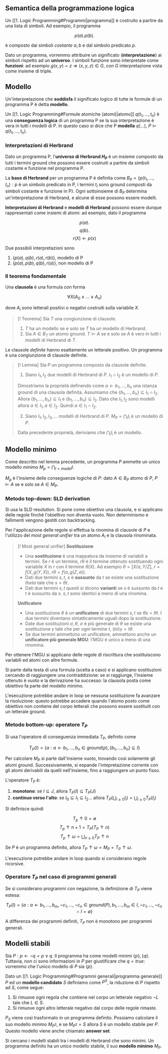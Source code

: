 ## Semantica della programmazione logica

Un [[1. Logic Programming#Programmi|programma]] è costruito a partire da una lista di simboli.
Ad esempio, il programma

$$p(a). p(b).$$

è composto dai simboli *costante* $a,b$ e dal simbolo predicato $p$.

Dato un programma, vorremmo attribuire un significato (**interpretazione**) ai simboli rispetto ad un **universo**.
I simboli funzione sono interpretate come **funzioni**: ad esempio $g(x,y) = z \Rightarrow (x,y,z) \in G$, con $G$ interpretazione vista come insieme di triple.

## Modello

Un'interpretazione che **soddisfa** il significato logico di tutte le formule di un programma P è detta **modello**.

Un [[1. Logic Programming#Formule atomiche (atomi)|atomo]] $q(t_1,\dots, t_n)$ è una **conseguenza logica** di un programma P se la sua interpretazione è vera in tutti i modelli di P. In questo caso si dice che P **modella** $q(\dots)$, $P \models q(t_1,\dots, t_n)$.

### Interpretazioni di Herbrand

Dato un programma P, l'**universo di Herbrand $H_P$** è un insieme composto da tutti i termini ground che possono essere costruiti a partire da simboli costante e funzione nel programma P.

La **base di Herbrand** per un programma P è definita come $B_P = \{p(t_1,\dots,t_n): p$ è un simbolo predicato in P, i termini $t_i$ sono ground composti da simboli costante e funzione in P$\}$. 
Ogni sottoinsieme di $B_P$ determina un'interpretazione di Herbrand, e alcune di esse possono essere modelli.

**Interpretazioni di Herbrand** e **modelli di Herbrand** possono essere dunque rappresentati come insiemi di atomi: ad esempio, dato il programma 

$$p(a).$$
$$q(b).$$
$$r(X)\leftarrow p(x)$$

Due possibili interpretazioni sono

1. $\{p(a), q(b), r(a), r(b)\}$, modello di P
2. $\{p(a), p(b), q(b), r(a)\}$, non modello di P

### Il teorema fondamentale

Una **clausola** è una formula con forma

$$\forall X(A_0 \lor \dots \lor A_n)$$ 

dove $A_i$ sono letterali positivi o negativi costruiti sulla variabile $X$.

> [! Teorema]
> Sia $T$ una congiunzione di clausole.
> 1. $T$ ha un modello se e solo se $T$ ha un modello di Herbrand.
> 2. Sia $A \in B_T$ un atomo ground. $T \models A$ se e solo se $A$ è vero in tutti i modelli di Herbrand di $T$.

Le clausole *definite* hanno esattamente un letterale positivo. Un programma è una congiunzione di clausole definite.

> [! Lemma]
> Sia $P$ un programma composto da clausole definite.
> 1. Siano $I_1, I_2$ due modelli di Herbrand di $P$. $I_1 \cap I_2$ è un modello di $P$.
> 
> Dimostriamo la proprietà definendo come $a \leftarrow b_1, \dots, b_n$ una istanza ground di una clausola definita. 
> Assumiamo che $\{b_1, \dots, b_n\} \subseteq I_1 \cap I_2$. Allora $\{b_1, \dots, b_n\} \subseteq I_1$ e $\{b_1, \dots, b_n\} \subseteq I_2$.
> Dato che $I_1, I_2$  sono modelli allora $a \in I_1, a \in I_2$. Quindi $a \in I_1 \cap I_2$.
> 
> 2. Siano $I_1,I_2,I_3,\dots$ modelli di Herbrand di $P$.  $M_P = \bigcap_i I_i$ è un modello di $P$.
>
>Dalla precedente proprietà, deriviamo che $\bigcap_i I_i$ è un modello.
>

## Modello minimo

Come descritto nel lemma precedente, un programma $P$ ammette un unico modello *minimo* $M_p = \bigcap_{I=model} I$.
 
$M_p$ è l'insieme delle conseguenze logiche di $P$: dato $A \in B_P$ atomo di $P$, $P \models A$ se e solo se $A \in M_P$.

### Metodo top-down: SLD derivation
Si usa la SLD resolution.
Si pone come obiettivo una clausola, e si applicano delle regole finché l'obiettivo non diventa vuoto. Non determinismo e fallimenti vengono gestiti con backtracking.

Per l'applicazione delle regole si effettua la rinomina di clausole di $P$ e l'utilizzo del *most general unifier* tra un atomo $A_i$ e la clausola rinominata.

>[! Most general unifier]
>**Sostituzione**
>- Una **sostituzione** è una mappatura da insieme di variabili a termini. Se $r$ è un termine, $r\theta$ è il termine ottenuto sostituendo ogni variabile $X$ in $r$ con il termine $\theta(X)$.
>Ad esempio $\theta = [X/a, Y/Z]$, $r = f(X, g(Y,X))$, $r\theta = f(a, g(Z,a))$.
>- Dati due termini $s,t$, $s$ è **sussunto** da $t$ se esiste una sostituzione $theta$ tale che $s = \theta t$.
>- Dati due termini $s,t$ questi si dicono **varianti** se $s$ è sussunto da $t$ e $t$ è sussunto da $s$. 
>$s,t$ sono identici a meno di una rinomina.
>
>**Unificatore**
>- Una sostituzione $\theta$ è un **unificatore** di due termini $s,t$ se $\theta s = \theta t$. I due termini diventano sintatticamente uguali dopo la sostituzione.
>- Date due sostituzioni $\sigma, \theta$, $\sigma$ è più generale di $\theta$ se esiste una sostituzione $\gamma$ tale che per ogni termine $t$, $(t\sigma)\gamma = t\theta$.
>- Se due termini ammettono un unificatore, ammettono anche un **unificatore più generale MGU**: l'MGU è unico a meno di una rinomina.

Per ottenere l'MGU si applicano delle regole di riscrittura che sostituiscono variabili ed atomi con altre formule.

Si parte dalla testa di una formula (scelta a caso) e si applicano sostituzioni cercando di raggiungere una contraddizione: se si raggiunge, l'insieme ottenuto è vuoto e la derivazione ha successo: la clausola posta come obiettivo fa parte del modello minimo.

L'esecuzione potrebbe andare in loop se nessuna sostituzione fa avanzare la risoluzione: questo potrebbe accadere quando l'atomo posto come obiettivo non contiene del corpo letterali che possono essere sostituiti con un letterale ground.

### Metodo bottom-up: operatore $T_P$
Si usa l'operatore di conseguenza immediata $T_P$, definito come 

$$T_P(I) = \{a: a \leftarrow b_1, \dots, b_n \in ground(p), \{b_1, \dots, b_n\} \subseteq I\}$$

Per calcolare $M_P$ si parte dall'insieme vuoto, trovando così solamente gli atomi ground. Successivamente, si espande l'intepretazione corrente con gli atomi derivabili da quelli nell'insieme, fino a raggiungere un punto fisso.

L'operatore $T_P$ è:
1. **monotono**: se $I \subseteq J$, allora $T_P(I) \subseteq T_P(J)$
2. **continuo verso l'alto**: se $I_0 \subseteq I_1 \subseteq I_2 \dots$ allora $T_P(\bigcup_{i \geq 0} I_i) = \bigcup_{i \geq 0} T_P(I_i)$

Si definisce quindi

$$T_p \uparrow 0 = \emptyset$$
$$T_p \uparrow n + 1 = T_P(T_P \uparrow n)$$
$$T_p \uparrow \omega = \bigcup_{n \geq 0} T_P \uparrow n$$

Se $P$ è un programma definito, allora $T_P \uparrow \omega = M_P = T_P \uparrow \omega$.

L'esecuzione potrebbe andare in loop quando si considerano regole ricorsive.

### Operatore $T_P$ nel caso di programmi generali

Se si considerano programmi con negazione, la definizione di $T_P$ viene estesa:

$$
T_P(I) = 
\{
a: a \leftarrow b_1, \dots, b_m, \lnot c_1, \dots, \lnot c_n \in ground(P), 
b_1, \dots, b_m \in I,
\lnot c_1, \dots, \lnot c_n \cap I = \emptyset
\}
$$

A differenza dei programmi definiti, $T_P$ non è monotono per programmi generali.

## Modelli stabili

Sia $P: p \leftarrow \lnot q = p \lor q$. Il programma ha come modelli minimi $\{p\}, \{q\}$.
Tuttavia, non ci sono informazioni in $P$ per giustificare che $q = true$: vorremmo che l'unico modello di $P$ sia $\{p\}$.

Dato un [[1. Logic Programming#Programmi generali|programma generale]] $P$ ed un **modello candidato** $S$ definiamo come $P^S$, la riduzione di $P$ rispetto ad $S$, come segue:
1. Si rimuove ogni regola che contiene nel corpo un letterale negativo $\lnot L$ tale che $L \in S$.
2. Si rimuove ogni altro letterale negativo dal corpo delle regole rimaste.

$P_S$ viene così trasformato in un programma definito. Possiamo calcolare il suo modello minimo $M_{P^S}$, e se $M_{P^{S}}= S$ allora $S$ è un modello stabile per $P$. Questo modello viene anche chiamato **answer set**.

Si cercano i modelli stabili tra i modelli di Herbrand che sono minimi.
Un programma definito ha un unico modello stabile, il suo **modello minimo** $M_P$.